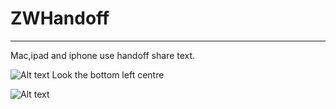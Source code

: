 # ZWHandoff

***

Mac,ipad and iphone use handoff share text.

![Alt text](https://github.com/wanyawan/ZWHandoff/blob/master/IMAGE_01.JPG?raw=true)
Look the bottom left centre

![Alt text](https://github.com/wanyawan/ZWHandoff/blob/master/IMAGE_02.png?raw=true)
